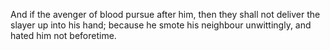 And if the avenger of blood pursue after him, then they shall not deliver the slayer up into his hand; because he smote his neighbour unwittingly, and hated him not beforetime.
